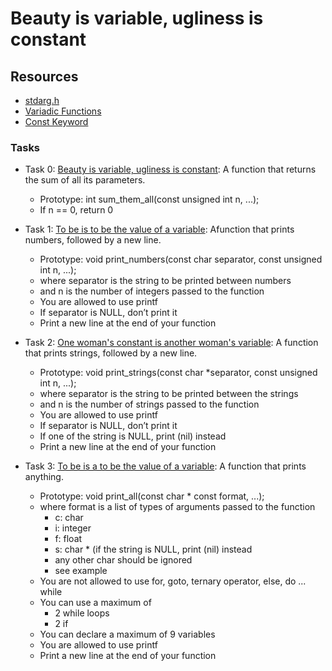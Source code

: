 # Beauty is variable, ugliness is constant
## Resources
+ [stdarg.h](https://en.wikipedia.org/wiki/Stdarg.h)
+ [Variadic Functions](https://www.gnu.org/software/libc/manual/html_node/Variadic-Functions.html)
+ [Const Keyword](https://www.youtube.com/watch?v=1W4oyuOdXv8)

### Tasks
+ Task 0: [Beauty is variable, ugliness is constant](https://github.com/Hiluhree/alx-low_level_programming/blob/master/0x10-variadic_functions/0-sum_them_all.c): A function that returns the sum of all its parameters.

	+ Prototype: int sum_them_all(const unsigned int n, ...);
	+ If n == 0, return 0
+ Task 1: [To be is to be the value of a variable](https://github.com/Hiluhree/alx-low_level_programming/blob/master/0x10-variadic_functions/1-print_numbers.c): Afunction that prints numbers, followed by a new line.

	+ Prototype: void print_numbers(const char separator, const unsigned int n, ...);
	+ where separator is the string to be printed between numbers
	+ and n is the number of integers passed to the function
	+ You are allowed to use printf
	+ If separator is NULL, don’t print it
	+ Print a new line at the end of your function
+ Task 2: [One woman's constant is another woman's variable](https://github.com/Hiluhree/alx-low_level_programming/blob/master/0x10-variadic_functions/2-print_strings.c): A function that prints strings, followed by a new line.

	+ Prototype: void print_strings(const char *separator, const unsigned int n, ...);
	+ where separator is the string to be printed between the strings
	+ and n is the number of strings passed to the function
	+ You are allowed to use printf
	+ If separator is NULL, don’t print it
	+ If one of the string is NULL, print (nil) instead
	+ Print a new line at the end of your function
+ Task 3: [To be is a to be the value of a variable](): A function that prints anything.

	+ Prototype: void print_all(const char * const format, ...);
	+ where format is a list of types of arguments passed to the function
		- c: char
		- i: integer
		- f: float
		- s: char * (if the string is NULL, print (nil) instead
		- any other char should be ignored
		- see example
	+ You are not allowed to use for, goto, ternary operator, else, do ... while
	+ You can use a maximum of
		- 2 while loops
		- 2 if
	+ You can declare a maximum of 9 variables
	+ You are allowed to use printf
	+ Print a new line at the end of your function
